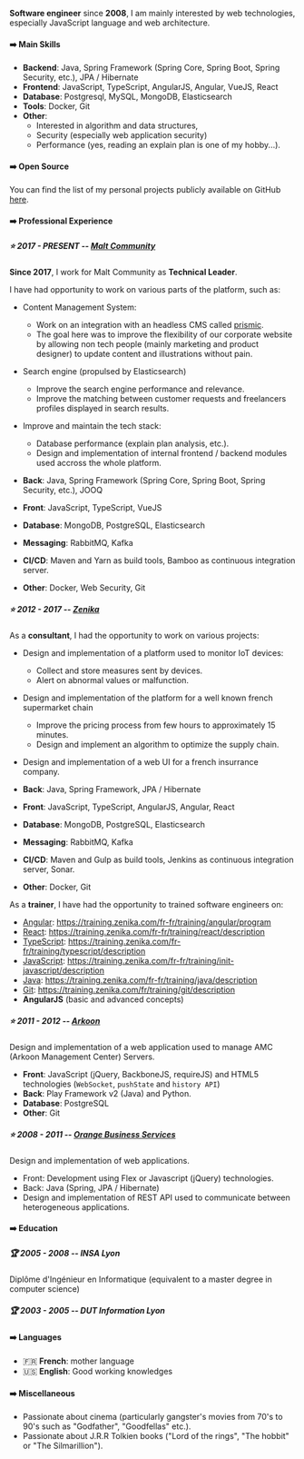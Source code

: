 **Software engineer** since **2008**, I am mainly interested by web technologies, especially JavaScript language and web architecture.

#### ➡️ Main Skills

- **Backend**: Java, Spring Framework (Spring Core, Spring Boot, Spring Security, etc.), JPA / Hibernate
- **Frontend**: JavaScript, TypeScript, AngularJS, Angular, VueJS, React
- **Database**: Postgresql, MySQL, MongoDB, Elasticsearch
- **Tools**: Docker, Git
- **Other**:
  - Interested in algorithm and data structures,
  - Security (especially web application security)
  - Performance (yes, reading an explain plan is one of my hobby...).

#### ➡️ Open Source

You can find the list of my personal projects publicly available on GitHub [here](/projects).

#### ➡️ Professional Experience

##### ⭐ **2017 - PRESENT -- [Malt Community](https://www.malt.fr)**

**Since 2017**, I work for Malt Community as **Technical Leader**.

I have had opportunity to work on various parts of the platform, such as:

- Content Management System:
  - Work on an integration with an headless CMS called [prismic](https://prismic.io).
  - The goal here was to improve the flexibility of our corporate website by allowing non tech people (mainly marketing and product designer) to update content and illustrations without pain.

- Search engine (propulsed by Elasticsearch)
  - Improve the search engine performance and relevance.
  - Improve the matching between customer requests and freelancers profiles displayed in search results.

- Improve and maintain the tech stack:
  - Database performance (explain plan analysis, etc.).
  - Design and implementation of internal frontend / backend modules used accross the whole platform.

- **Back**: Java, Spring Framework (Spring Core, Spring Boot, Spring Security, etc.), JOOQ
- **Front**: JavaScript, TypeScript, VueJS
- **Database**: MongoDB, PostgreSQL, Elasticsearch
- **Messaging**: RabbitMQ, Kafka
- **CI/CD**: Maven and Yarn as build tools, Bamboo as continuous integration server.
- **Other**: Docker, Web Security, Git

##### ⭐ **2012 - 2017 -- [Zenika](https://www.zenika.com)**

As a **consultant**, I had the opportunity to work on various projects:

- Design and implementation of a platform used to monitor IoT devices:
  - Collect and store measures sent by devices.
  - Alert on abnormal values or malfunction.

- Design and implementation of the platform for a well known french supermarket chain
  - Improve the pricing process from few hours to approximately 15 minutes.
  - Design and implement an algorithm to optimize the supply chain.

- Design and implementation of a web UI for a french insurrance company.

- **Back**: Java, Spring Framework, JPA / Hibernate
- **Front**: JavaScript, TypeScript, AngularJS, Angular, React
- **Database**: MongoDB, PostgreSQL, Elasticsearch
- **Messaging**: RabbitMQ, Kafka
- **CI/CD**: Maven and Gulp as build tools, Jenkins as continuous integration server, Sonar.
- **Other**: Docker, Git
  
As a **trainer**, I have had the opportunity to trained software engineers on:

- [Angular](https://training.zenika.com/fr-fr/training/angular/program): https://training.zenika.com/fr-fr/training/angular/program
- [React](https://training.zenika.com/fr-fr/training/react/description): https://training.zenika.com/fr-fr/training/react/description
- [TypeScript](https://training.zenika.com/fr-fr/training/typescript/description): https://training.zenika.com/fr-fr/training/typescript/description
- [JavaScript](https://training.zenika.com/fr-fr/training/init-javascript/description): https://training.zenika.com/fr-fr/training/init-javascript/description
- [Java](https://training.zenika.com/fr-fr/training/java/description): https://training.zenika.com/fr-fr/training/java/description
- [Git](https://training.zenika.com/fr/training/git/description): https://training.zenika.com/fr/training/git/description
- **AngularJS** (basic and advanced concepts)

##### ⭐ **2011 - 2012 -- [Arkoon](https://www.stormshield.com/)**

Design and implementation of a web application used to manage AMC (Arkoon Management Center) Servers.

- **Front**: JavaScript (jQuery, BackboneJS, requireJS) and HTML5 technologies (`WebSocket`, `pushState` and `history API`)  
- **Back**: Play Framework v2 (Java) and Python.
- **Database**: PostgreSQL
- **Other**: Git

##### ⭐ **2008 - 2011 -- [Orange Business Services](https://www.orange-business.com/fr)**

Design and implementation of web applications.

- Front: Development using Flex or Javascript (jQuery) technologies.
- Back: Java (Spring, JPA / Hibernate)
- Design and implementation of REST API used to communicate between heterogeneous applications.

#### ➡️ Education

##### 🏆 **2005 - 2008 -- INSA Lyon**

Diplôme d'Ingénieur en Informatique (equivalent to a master degree in computer science)

##### 🏆 **2003 - 2005 -- DUT Information Lyon**

#### ➡️ Languages

- 🇫🇷 **French**: mother language
- 🇺🇸 **English**: Good working knowledges

#### ➡️ Miscellaneous

- Passionate about cinema (particularly gangster's movies from 70's to 90's such as "Godfather", "Goodfellas" etc.).
- Passionate about J.R.R Tolkien books ("Lord of the rings", "The hobbit" or "The Silmarillion").
